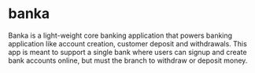 # banka

Banka is a light-weight core banking application that powers banking application like account creation, customer deposit and withdrawals. This app is meant to support a single bank where users can signup and create bank accounts online, but must the branch to withdraw or deposit money.
